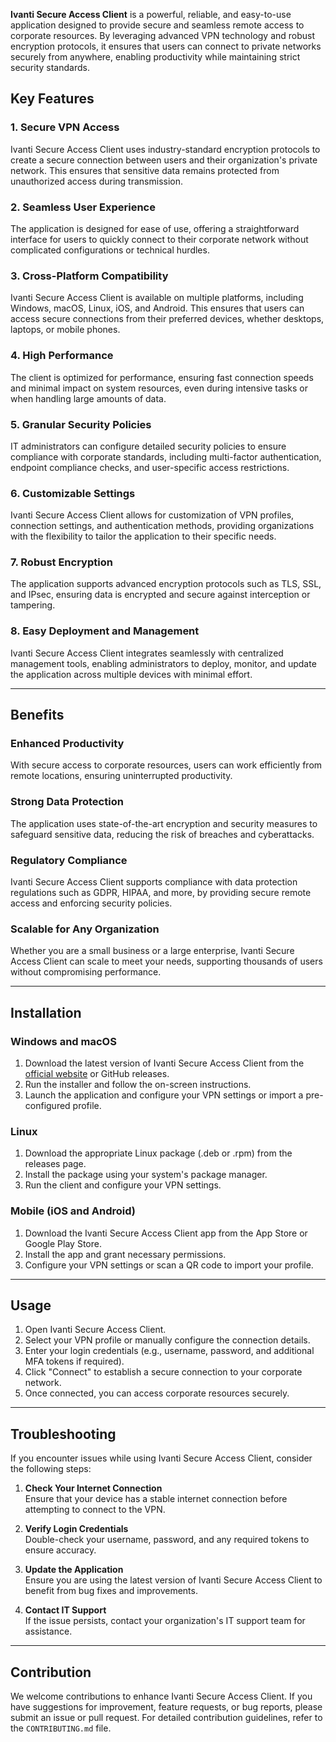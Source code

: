 **Ivanti Secure Access Client** is a powerful, reliable, and easy-to-use application designed to provide secure and seamless remote access to corporate resources. By leveraging advanced VPN technology and robust encryption protocols, it ensures that users can connect to private networks securely from anywhere, enabling productivity while maintaining strict security standards.

## Key Features

### 1. **Secure VPN Access**

Ivanti Secure Access Client uses industry-standard encryption protocols to create a secure connection between users and their organization's private network. This ensures that sensitive data remains protected from unauthorized access during transmission.

### 2. **Seamless User Experience**

The application is designed for ease of use, offering a straightforward interface for users to quickly connect to their corporate network without complicated configurations or technical hurdles.

### 3. **Cross-Platform Compatibility**

Ivanti Secure Access Client is available on multiple platforms, including Windows, macOS, Linux, iOS, and Android. This ensures that users can access secure connections from their preferred devices, whether desktops, laptops, or mobile phones.

### 4. **High Performance**

The client is optimized for performance, ensuring fast connection speeds and minimal impact on system resources, even during intensive tasks or when handling large amounts of data.

### 5. **Granular Security Policies**

IT administrators can configure detailed security policies to ensure compliance with corporate standards, including multi-factor authentication, endpoint compliance checks, and user-specific access restrictions.

### 6. **Customizable Settings**

Ivanti Secure Access Client allows for customization of VPN profiles, connection settings, and authentication methods, providing organizations with the flexibility to tailor the application to their specific needs.

### 7. **Robust Encryption**

The application supports advanced encryption protocols such as TLS, SSL, and IPsec, ensuring data is encrypted and secure against interception or tampering.

### 8. **Easy Deployment and Management**

Ivanti Secure Access Client integrates seamlessly with centralized management tools, enabling administrators to deploy, monitor, and update the application across multiple devices with minimal effort.

---

## Benefits

### **Enhanced Productivity**

With secure access to corporate resources, users can work efficiently from remote locations, ensuring uninterrupted productivity.

### **Strong Data Protection**

The application uses state-of-the-art encryption and security measures to safeguard sensitive data, reducing the risk of breaches and cyberattacks.

### **Regulatory Compliance**

Ivanti Secure Access Client supports compliance with data protection regulations such as GDPR, HIPAA, and more, by providing secure remote access and enforcing security policies.

### **Scalable for Any Organization**

Whether you are a small business or a large enterprise, Ivanti Secure Access Client can scale to meet your needs, supporting thousands of users without compromising performance.

---

## Installation

### **Windows and macOS**

1. Download the latest version of Ivanti Secure Access Client from the [official website](https://www.ivanti.com) or GitHub releases.
2. Run the installer and follow the on-screen instructions.
3. Launch the application and configure your VPN settings or import a pre-configured profile.

### **Linux**

1. Download the appropriate Linux package (.deb or .rpm) from the releases page.
2. Install the package using your system's package manager.
3. Run the client and configure your VPN settings.

### **Mobile (iOS and Android)**

1. Download the Ivanti Secure Access Client app from the App Store or Google Play Store.
2. Install the app and grant necessary permissions.
3. Configure your VPN settings or scan a QR code to import your profile.

---

## Usage

1. Open Ivanti Secure Access Client.
2. Select your VPN profile or manually configure the connection details.
3. Enter your login credentials (e.g., username, password, and additional MFA tokens if required).
4. Click "Connect" to establish a secure connection to your corporate network.
5. Once connected, you can access corporate resources securely.

---

## Troubleshooting

If you encounter issues while using Ivanti Secure Access Client, consider the following steps:

1. **Check Your Internet Connection**  
    Ensure that your device has a stable internet connection before attempting to connect to the VPN.
    
2. **Verify Login Credentials**  
    Double-check your username, password, and any required tokens to ensure accuracy.
    
3. **Update the Application**  
    Ensure you are using the latest version of Ivanti Secure Access Client to benefit from bug fixes and improvements.
    
4. **Contact IT Support**  
    If the issue persists, contact your organization's IT support team for assistance.
    

---

## Contribution

We welcome contributions to enhance Ivanti Secure Access Client. If you have suggestions for improvement, feature requests, or bug reports, please submit an issue or pull request. For detailed contribution guidelines, refer to the `CONTRIBUTING.md` file.
